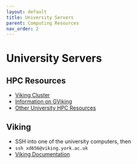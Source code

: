 ```yaml
---
layout: default
title: University Servers
parent: Computing Resources
nav_order: 2
---
```


# University Servers

## HPC Resources

- [Viking Cluster](https://www.york.ac.uk/it-services/services/viking-computing-cluster/)
- [Information on GViking](https://wiki.york.ac.uk/display/RCS/GViking)
- [Other University HPC Resources](https://www.york.ac.uk/it-services/research-computing/)

## Viking

- SSH into one of the university computers, then
- `ssh xd656@viking.york.ac.uk`
- [Viking Documentation](https://vikingdocs.york.ac.uk/getting_started/quickstart.html)